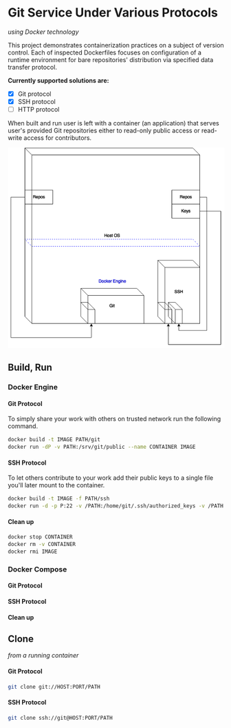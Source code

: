 # Git Service Under Various Protocols
_using Docker technology_

This project demonstrates containerization practices on a subject of version control. Each of inspected Dockerfiles focuses on configuration of a runtime environment for bare repositories' distribution via specified data transfer protocol.

__Currently supported solutions are:__
- [x] Git protocol
- [x] SSH protocol
- [ ] HTTP protocol

When built and run user is left with a container (an application) that serves user's provided Git repositories either to read-only public access or read-write access for contributors.

![Alt text](Resources/git.png)

## Build, Run
### Docker Engine
#### Git Protocol

To simply share your work with others on trusted network run the following command.
```bash
docker build -t IMAGE PATH/git
docker run -dP -v PATH:/srv/git/public --name CONTAINER IMAGE
```

#### SSH Protocol

To let others contribute to your work add their public keys to a single file you'll later mount to the container.
```bash
docker build -t IMAGE -f PATH/ssh
docker run -d -p P:22 -v /PATH:/home/git/.ssh/authorized_keys -v /PATH:/srv/git/private felicio/ssh
```
#### Clean up
```bash
docker stop CONTAINER
docker rm -v CONTAINER
docker rmi IMAGE
```

### Docker Compose
#### Git Protocol
#### SSH Protocol
#### Clean up


## Clone
_from a running container_

#### Git Protocol

```bash
git clone git://HOST:PORT/PATH
```
#### SSH Protocol

```bash
git clone ssh://git@HOST:PORT/PATH
```
